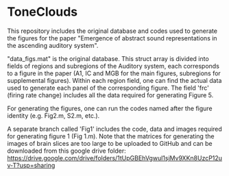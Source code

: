# ToneClouds
This repository includes the original database and codes used to generate the figures for the paper "Emergence of abstract sound representations in the ascending auditory system".

"data_figs.mat" is the original database.
This struct array is divided into fields of regions and subregions of the Auditory system, each corresponds to a figure in the paper (A1, IC and MGB for the main figures, subregions for supplemental figures). Within each region field, one can find the actual data used to generate each panel of the corresponding figure. The field 'frc' (firing rate change) includes all the data required for generating Figure 5.

For generating the figures, one can run the codes named after the figure identity (e.g. Fig2.m, S2.m, etc.).

A separate branch called 'Fig1' includes the code, data and images required for generating figure 1 (Fig 1.m).
Note that the matrices for generating the images of brain slices are too large to be uploaded to GitHub and can be downloaded from this google drive folder:
https://drive.google.com/drive/folders/1tUpGBEhVgwul1sjMv9XKn8UzcP12uv-T?usp=sharing














